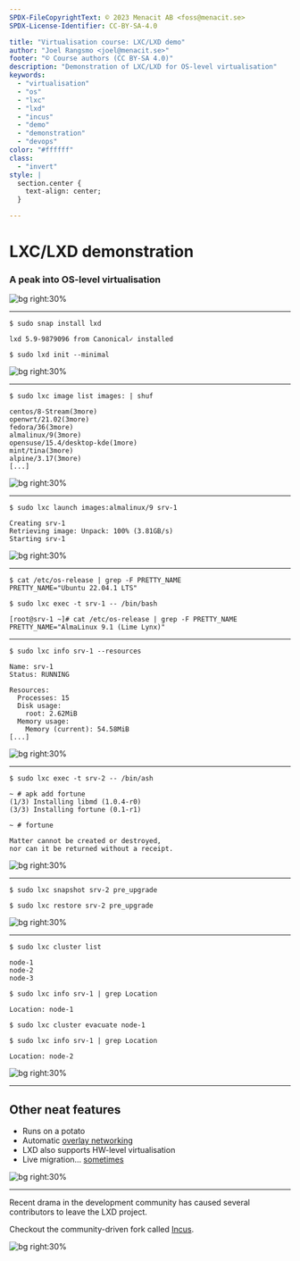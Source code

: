 ```yaml
---
SPDX-FileCopyrightText: © 2023 Menacit AB <foss@menacit.se>
SPDX-License-Identifier: CC-BY-SA-4.0

title: "Virtualisation course: LXC/LXD demo"
author: "Joel Rangsmo <joel@menacit.se>"
footer: "© Course authors (CC BY-SA 4.0)"
description: "Demonstration of LXC/LXD for OS-level virtualisation"
keywords:
  - "virtualisation"
  - "os"
  - "lxc"
  - "lxd"
  - "incus"
  - "demo"
  - "demonstration"
  - "devops"
color: "#ffffff"
class:
  - "invert"
style: |
  section.center {
    text-align: center;
  }

---
```

<!-- _footer: "%ATTRIBUTION_PREFIX% Freed eXplorer (CC BY 2.0)" -->
# LXC/LXD demonstration
### A peak into OS-level virtualisation

![bg right:30%](images/18-rusty_factory.jpg)

<!--
- Let's look at how LXC can be used and what neat things it provides

- LXC == Container technology, LXD == service to manage it and other things (think libvirt)

- Far from a complete demo of the feature set and I don't expect you to remember the commands, more
of a tasting to see what it's capable of
-->

---
<!-- _footer: "%ATTRIBUTION_PREFIX% Jan Hrdina (CC BY-SA 2.0)" -->
```
$ sudo snap install lxd

lxd 5.9-9879096 from Canonical✓ installed
```

```
$ sudo lxd init --minimal
```

![bg right:30%](images/18-optics.jpg)

<!--
- Installation is trivial: If you're on Ubuntu, chances are that it's already installed

- As Canonical is lead, Ubuntu has the best integration. The upstream project recommends install
via snap (https://snapcraft.io/), but some other distros have native packages

- Once installed, the "lxd init" command allows you to enable lxd and customize settings, such as
cluster configuration. Passing the "--minimal" flag provides automated configuration without any
questions
-->

---
<!-- _footer: "%ATTRIBUTION_PREFIX% Dennis van Zuijlekom (CC BY-SA 2.0)" -->
```
$ sudo lxc image list images: | shuf

centos/8-Stream(3more)
openwrt/21.02(3more)
fedora/36(3more)
almalinux/9(3more)
opensuse/15.4/desktop-kde(1more)
mint/tina(3more)
alpine/3.17(3more)
[...]
```

![bg right:30%](images/18-usb_leds.jpg)

<!--
- Before we can create a OS-level VM (or "system container" as they are called in LXD lingo)

- The projects builds images for a large number of different Linux distros, you aren't just limited
to the one running on your host/hypervisor

- The example command shows a randomized sample of distros

- These are preconfigured, no need to go through an install wizard

Segue: Let's select one and get it started...
-->

---
<!-- _footer: "%ATTRIBUTION_PREFIX% Price Capsule (CC BY-SA 2.0)" -->
```
$ sudo lxc launch images:almalinux/9 srv-1

Creating srv-1
Retrieving image: Unpack: 100% (3.81GB/s)
Starting srv-1
```

![bg right:30%](images/18-desert_hut.jpg)

<!--
- In this example we'll create an instance based on the Alma Linux image (successor to Centos)

- Ofc there are many options that can be tweaked, but creating an OS-level container can be this
easy and (if the image has already been downloaded to the host before) deployed in a few seconds
-->

---
```
$ cat /etc/os-release | grep -F PRETTY_NAME
PRETTY_NAME="Ubuntu 22.04.1 LTS"

$ sudo lxc exec -t srv-1 -- /bin/bash

[root@srv-1 ~]# cat /etc/os-release | grep -F PRETTY_NAME
PRETTY_NAME="AlmaLinux 9.1 (Lime Lynx)"
```

<!--
- Once created, we can execute an interactive shell in the guest to start running commands

- The example output shows that the host is running Ubuntu 22.04, while our newly created guest is
a Alma Linux instance

Segue: This is neat quite neat and sure it was easy to get started, but previously density and low
overhead was raised as the main advantages...
-->

---
<!-- _footer: "%ATTRIBUTION_PREFIX% NASA (CC BY 2.0)" -->
```
$ sudo lxc info srv-1 --resources

Name: srv-1
Status: RUNNING

Resources:
  Processes: 15
  Disk usage:
    root: 2.62MiB
  Memory usage:
    Memory (current): 54.58MiB
[...]
```

![bg right:30%](images/18-earth.jpg)

<!--
- The command shows a truncated version of the info command, which among other things show resource
usage of the instance

- Granted that we have not installed any particular software or service besides what is provided by
the container image, but it currently only consumes 2.6MiB of disk space and 55MiB of RAM

- The disk usage in this output does not include the Alma Linux image, but the kool thing is that
it will be shared by other instances using the same template

- In other words, the only per-instance storage requirements are changes or files we add after
initial deployment

- We'll talk more about this sorcery later in the course
-->

---
<!-- _footer: "%ATTRIBUTION_PREFIX% Martin Fisch (CC BY 2.0)" -->
```
$ sudo lxc exec -t srv-2 -- /bin/ash

~ # apk add fortune
(1/3) Installing libmd (1.0.4-r0)
(3/3) Installing fortune (0.1-r1)

~ # fortune 

Matter cannot be created or destroyed,
nor can it be returned without a receipt.
```

![bg right:30%](images/18-seal.jpg)

<!--
- We can do most thing's we expect out of a Linux server, such as install and run software

- "srv-2" is based on the "Alpine Linux" distributions, which is very minimal and popular in the
space
-->

---
<!-- _footer: "%ATTRIBUTION_PREFIX% OLCF at ORNL (CC BY 2.0)" -->
```
$ sudo lxc snapshot srv-2 pre_upgrade
```

```
$ sudo lxc restore srv-2 pre_upgrade
```

![bg right:30%](images/18-server_macro.jpg)

<!--
- As with HW-level VMs, we can create snapshots on regular basis or before we do stupid things

- The can be disk-only or contain runtime state (memory, CPU registers, etc.)

Segue: As briefly mentioned, LXD has built-in clustering functionality which is quite easy to get
going (especially compared to other virtualisation solutions)
-->

---
<!-- _footer: "%ATTRIBUTION_PREFIX% Thierry Ehrmann (CC BY 2.0)" -->
```
$ sudo lxc cluster list

node-1
node-2
node-3
```

```
$ sudo lxc info srv-1 | grep Location

Location: node-1
```

```
$ sudo lxc cluster evacuate node-1
```

```
$ sudo lxc info srv-1 | grep Location

Location: node-2
```

![bg right:30%](images/18-neon_skull.jpg)

<!--
- The example cluster contains three hypervisor nodes

- Let's say that we want to perform service (upgrade, repair, etc.) on a node

- The "cluster evacuate" sub-command migrates all instances running on the specified host and
disables scheduling on it

- The example shows how our Alma Linux instance is moved from "node-1" to "node-2"
-->

---
<!-- _footer: "%ATTRIBUTION_PREFIX% NASA/Bill Stafford (CC BY 2.0)" -->
## Other neat features
- Runs on a potato
- Automatic [overlay networking](https://wiki.ubuntu.com/FanNetworking)
- LXD also supports HW-level virtualisation
- Live migration... [sometimes](https://linuxcontainers.org/lxd/docs/master/howto/move_instances/)

![bg right:30%](images/18-space_training.jpg)

<!--
- Runs on a Raspberry Pi, no need for fancy hardware. If you have a few you can setup a cluster!

- As noted, LXD clustering is easy to get started with. The "lxc init" wizard can be setup an
overlay network for you, which enables communication between guests on different nodes regardless
if one of the hypervisor nodes is in your basement and the other on a VPS in a public cloud

- To make things a bit more confusing, LXD supports HW-level virtualisation with QEMU + KVM since
a few versions ago. While still a bit early, it's nice to not deal with libvirt and make use of
the easy clustering

- LXD brags about live migration of both OS-level and HW-level guests. This doesn't always work,
especially not for OS-level guests. As a rule of thumb, expect the ability to live migrate HW-level
guests but not OS-level guests (they are however usually quite fast to offline migrate)
-->

---
<!-- _footer: "%ATTRIBUTION_PREFIX% Rod Waddington (CC BY-SA 2.0)" -->
Recent drama in the development community
has caused several contributors to leave
the LXD project.  

Checkout the community-driven
fork called [Incus](https://linuxcontainers.org/incus/).

![bg right:30%](images/18-robot_streetart.jpg)
